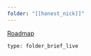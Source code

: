 ```yaml
---
folder: "[[honest_nick]]"
---
```

[Roadmap](https://roadmap.sh/devops)
```ccard
type: folder_brief_live
```
